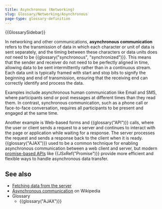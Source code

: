 ```yaml
---
title: Asynchronous (Networking)
slug: Glossary/Networking/Asynchronous
page-type: glossary-definition
---
```


{{GlossarySidebar}}

In networking and other communications, **asynchronous communication** refers to the transmission of data in which each character or unit of data is sent separately, and the timing between these characters or data units does *not* need to be {{glossary("synchronous", "synchronized")}}. This means that the sender and receiver do not need to be perfectly aligned in time, allowing data to be sent intermittently rather than in a continuous stream. Each data unit is typically framed with start and stop bits to signify the beginning and end of transmission, ensuring that the receiving end can correctly identify and process the data.

Examples include asynchronous human communication like Email and SMS, where participants send or post messages at different times than they read them. In contrast, synchronous communication, such as a phone call or face-to-face conversation, requires all participants to be present and engaged at the same time.

Another example is Web-based forms and {{glossary("API")}} calls, where the user or client sends a request to a server and continues to interact with the page or application while waiting for a response. The server processes the request and sends a response back to the client when it is ready. {{glossary("AJAX")}} used to be a common technique for enabling asynchronous communication between a web client and server, but modern [promise-based APIs](/en-US/docs/Learn/JavaScript/Asynchronous/Implementing_a_promise-based_API) like {{JSxRef("Promise")}} provide more efficient and flexible ways to handle asynchronous data transfer.

## See also

- [Fetching data from the server](/en-US/docs/Learn/JavaScript/Client-side_web_APIs/Fetching_data)
- [Asynchronous communication](https://en.wikipedia.org/wiki/Asynchronous_communication) on Wikipedia
- Glossary
  - {{glossary("AJAX")}}
